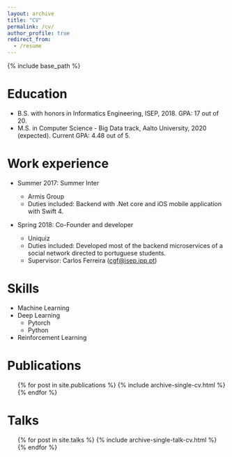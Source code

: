 ```yaml
---
layout: archive
title: "CV"
permalink: /cv/
author_profile: true
redirect_from:
  - /resume
---
```


{% include base_path %}

Education
======
* B.S. with honors in Informatics Engineering, ISEP, 2018. GPA: 17 out of 20.
* M.S. in Computer Science - Big Data track, Aalto University, 2020 (expected). Current GPA: 4.48 out of 5.


Work experience
======
* Summer 2017: Summer Inter
  * Armis Group 
  * Duties included: Backend with .Net core and iOS mobile application with Swift 4.

* Spring 2018: Co-Founder and developer
  * Uniquiz
  * Duties included: Developed most of the backend microservices of a social network directed to portuguese students.
  * Supervisor: Carlos Ferreira (cgf@isep.ipp.pt)
  
Skills
======
* Machine Learning
* Deep Learning 
  * Pytorch 
  * Python
* Reinforcement Learning 


Publications
======
  <ul>{% for post in site.publications %}
    {% include archive-single-cv.html %}
  {% endfor %}</ul>
  
Talks
======
  <ul>{% for post in site.talks %}
    {% include archive-single-talk-cv.html %}
  {% endfor %}</ul>
  
